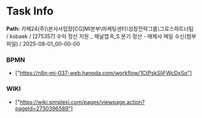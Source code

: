 # Task Info

**Path:** 카페24(주)\본사사업장\[CG]MI본부\마케팅센터\성장전략그룹\그로스파트너팀 / ksbaek / [275357] 수익 정산 지원 _ 채널앱 R_S 분기 정산 - 매체사 메일 수신(첨부 파일) / 2025-08-01_00-00-00

### BPMN
- ["https://n8n-mi-037-web.hanpda.com/workflow/1CtPskSIiFWcDxSq"]

### WIKI
- ["https://wiki.simplexi.com/pages/viewpage.action?pageId=2730396589"]

